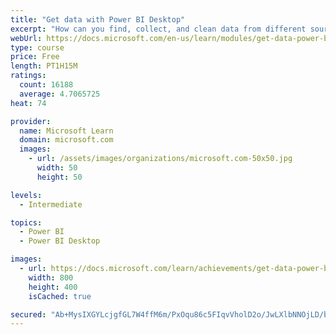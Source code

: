 ```yaml
---
title: "Get data with Power BI Desktop"
excerpt: "How can you find, collect, and clean data from different sources? Power BI is a tool for making sense of your data. You will learn tricks to make data-gathering easier."
webUrl: https://docs.microsoft.com/en-us/learn/modules/get-data-power-bi/
type: course
price: Free
length: PT1H15M
ratings:
  count: 16188
  average: 4.7065725
heat: 74

provider:
  name: Microsoft Learn
  domain: microsoft.com
  images:
    - url: /assets/images/organizations/microsoft.com-50x50.jpg
      width: 50
      height: 50

levels:
  - Intermediate

topics:
  - Power BI
  - Power BI Desktop

images:
  - url: https://docs.microsoft.com/learn/achievements/get-data-power-bi-desktop-social.png
    width: 800
    height: 400
    isCached: true

secured: "Ab+MysIXGYLcjgfGL7W4ffM6m/PxOqu86c5FIqvVholD2o/JwLXlbNNOjLD/bHHspuuVJDBPriiHscCvF0ptcVwDO+RJW+P14wEuHr7BFJh7laUZwU03aDb1iI59qSUJVShINMSWwpKWFH2pOXAjYKIJvsC2z9BNIzJ/ZSqOsijgtQK8epVi7iO0VLeVCl5Om87JGMWUjXIBBig+z0JRkx/5nY/PI1UAn6ip/5Jei9YbYL4V11FWVtZhBbTZfN8ddht/ISIGGmDoMfgM/K8Rb9lkDQktcYfH4Y/Bh1yCklCHT6HHST1OdpFhNM76jIPRF7Iq/p4rPerKFhlW6xqk0Z+bjwP53xODYRdTR4MOqOOWUk9EP8BEibCi4qm54gbkaZXtjLWomNFcc/7y+cVa/IOLVbDmhh1MRXTUdlDYJDa+enB9Aip3cK8PSMNYcfPl;8ddl4/mzjmSe0VA4vfTuYw=="
---
```


